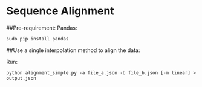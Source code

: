 # Sequence Alignment

##Pre-requirement:
Pandas:
```
sudo pip install pandas
```

##Use a single interpolation method to align the data:

Run:
```
python alignment_simple.py -a file_a.json -b file_b.json [-m linear] > output.json
```
